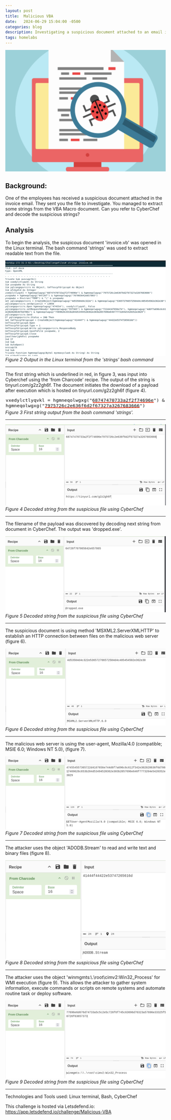 ```yaml
---
layout: post
title:  Malicious VBA
date:   2024-06-29 15:04:00 -0500
categories: blog 
description: Investigating a suspicious document attached to an email invoice.
tags: homelabs 
---
```



![Alert](/assets/img/ch/1.png)




## Background:
One of the employees has received a suspicious document attached in the invoice email. They sent you the file to investigate. You managed to extract some strings from the VBA Macro document. Can you refer to CyberChef and decode the suspicious strings?


## Analysis
To begin the analysis, the suspicous document 'invoice.vb' was opened in the Linux terminal. The bash command 'strings' was used to extract readable text from the file.

![Alert](/assets/img/ch/2.png)
_Figure 2 Output in the Linux terminal from the 'strings' bash command_  

---

The first string which is underlined in red, in figure 3, was input into Cyberchef using the 'from Charcode' recipe. The output of the string is tinyurl.com/g2z2gh6f. The document initiates the download of a payload after execution which is hosted on tinyurl.com/g2z2gh6f (figure 4).


![Alert](/assets/img/ch/1st.png)
_Figure 3 First string output from the bash command 'strings'._  

---

![Alert](/assets/img/ch/3.png)
_Figure 4 Decoded string from the suspicious file using CyberChef_  

---

The filename of the payload was discovered by decoding next string from document in CyberChef. The output was 'dropped.exe'.

![Alert](/assets/img/ch/5.png)
_Figure 5 Decoded string from the suspicious file using CyberChef_  

---

The suspicious document is using method 'MSXML2.ServerXMLHTTP' to establish an HTTP connection between files on the malicious web server (figure 6).

![Alert](/assets/img/ch/6.png)
_Figure 6 Decoded string from the suspicious file using CyberChef_  

---

The malicious web server is using the user-agent, Mozilla/4.0 (compatible; MSIE 6.0; Windows NT 5.0), (figure 7).

![Alert](/assets/img/ch/7.png)
_Figure 7 Decoded string from the suspicious file using CyberChef_  

---

The attacker uses the object 'ADODB.Stream' to read and write text and binary files (figure 8).

![Alert](/assets/img/ch/8.png)
_Figure 8 Decoded string from the suspicious file using CyberChef_  

---

The attacker uses the object 'winmgmts:\\.\root\cimv2:Win32_Process' for WMI execution (figure 9). This allows the attacker to gather system information, execute commands or scripts on remote systems and automate routine task or deploy software.


![Alert](/assets/img/ch/9.png)
_Figure 9 Decoded string from the suspicious file using CyberChef_  

---


Technologies and Tools used:
Linux terminal, Bash, CyberChef

This challenge is hosted via Letsdefend.io: 
https://app.letsdefend.io/challenge/Malicious-VBA